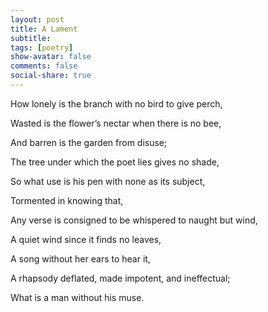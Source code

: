 ```yaml
---
layout: post
title: A Lament
subtitle: 
tags: [poetry]
show-avatar: false
comments: false
social-share: true
---
```


How lonely is the branch with no bird to give perch,

Wasted is the flower’s nectar when there is no bee,

And barren is the garden from disuse;


The tree under which the poet lies gives no shade,

So what use is his pen with none as its subject,

Tormented in knowing that,

Any verse is consigned to be whispered to naught but wind,

A quiet wind since it finds no leaves,


A song without her ears to hear it,

A rhapsody deflated, made impotent, and ineffectual;

What is a man without his muse.
